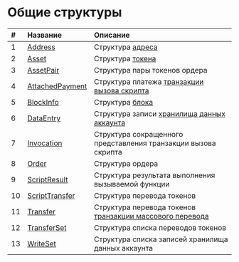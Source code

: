 # Общие структуры

|   #   | Название | Описание |
| :--- | :--- | :--- |
| 1 | [Address](/ride/structures/common-structures/address.md) | Структура [адреса](/blockchain/account/address.md) |
| 2 | [Asset](/ride/structures/common-structures/asset.md) | Структура [токена](/blockchain/token.md) |
| 3 | [AssetPair](/ride/structures/common-structures/asset-pair.md) | Структура пары токенов ордера |
| 4 | [AttachedPayment](/ride/structures/common-structures/attached-payment.md) | Структура платежа [транзакции вызова скрипта](/blockchain/transaction-type/invoke-script-transaction.md) |
| 5 | [BlockInfo](/ride/structures/common-structures/block-info.md) | Структура [блока](/blockchain/block.md) |
| 6 | [DataEntry](/ride/structures/common-structures/data-entry.md) | Структура записи [хранилища данных аккаунта](/blockchain/account/account-data-storage.md) |
| 7 | [Invocation](/ride/structures/common-structures/invocation.md) | Структура сокращенного представления транзакции вызова скрипта |
| 8 | [Order](/ride/structures/common-structures/order.md) | Структура ордера |
| 9 | [ScriptResult](/ride/structures/common-structures/script-result.md) | Структура результата выполнения вызываемой функции |
| 10 | [ScriptTransfer](/ride/structures/common-structures/script-transfer.md) | Структура перевода токенов |
| 11 | [Transfer](/ride/structures/common-structures/transfer.md) | Структура перевода токенов [транзакции массового перевода](/blockchain/transaction-type/mass-transfer-transaction.md) |
| 12 | [TransferSet](/ride/structures/common-structures/transfer-set.md) | Структура списка переводов токенов |
| 13 | [WriteSet](/ride/structures/common-structures/write-set.md) | Структура списка записей хранилища данных аккаунта |
